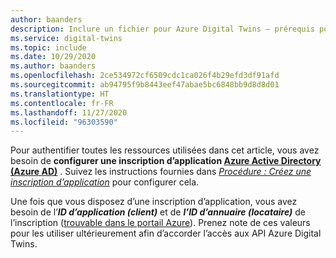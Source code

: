 ```yaml
---
author: baanders
description: Inclure un fichier pour Azure Digital Twins – prérequis pour configurer une inscription d’application
ms.service: digital-twins
ms.topic: include
ms.date: 10/29/2020
ms.author: baanders
ms.openlocfilehash: 2ce534972cf6509cdc1ca026f4b29efd3df91afd
ms.sourcegitcommit: ab94795f9b8443eef47abae5bc6848bb9d8d8d01
ms.translationtype: HT
ms.contentlocale: fr-FR
ms.lasthandoff: 11/27/2020
ms.locfileid: "96303590"
---
```

Pour authentifier toutes les ressources utilisées dans cet article, vous avez besoin de **configurer une inscription d’application [Azure Active Directory (Azure AD)](../articles/active-directory/fundamentals/active-directory-whatis.md)** . Suivez les instructions fournies dans [*Procédure : Créez une inscription d’application*](../articles/digital-twins/how-to-create-app-registration.md) pour configurer cela. 

Une fois que vous disposez d’une inscription d’application, vous avez besoin de l’**_ID d’application (client)_** et de **_l’ID d’annuaire (locataire)_** de l’inscription ([trouvable dans le portail Azure](../articles/digital-twins/how-to-create-app-registration.md#collect-client-id-and-tenant-id)). Prenez note de ces valeurs pour les utiliser ultérieurement afin d’accorder l’accès aux API Azure Digital Twins.